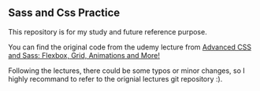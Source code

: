 ## Sass and Css Practice

This repository is for my study and future reference purpose. 


You can find the original code from the udemy lecture from [Advanced CSS and Sass: Flexbox, Grid, Animations and More!](https://www.udemy.com/course/advanced-css-and-sass/)


Following the lectures, there could be some typos or minor changes, so I highly recommand to refer to the orignial lectures git repository :). 


